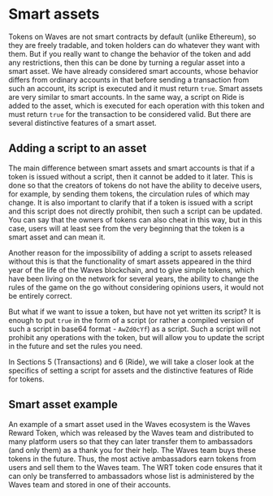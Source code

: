 # Smart assets

Tokens on Waves are not smart contracts by default (unlike Ethereum), so they are freely tradable, and token holders can do whatever they want with them. But if you really want to change the behavior of the token and add any restrictions, then this can be done by turning a regular asset into a smart asset. We have already considered smart accounts, whose behavior differs from ordinary accounts in that before sending a transaction from such an account, its script is executed and it must return `true`. Smart assets are very similar to smart accounts. In the same way, a script on Ride is added to the asset, which is executed for each operation with this token and must return `true` for the transaction to be considered valid. But there are several distinctive features of a smart asset.

## Adding a script to an asset

The main difference between smart assets and smart accounts is that if a token is issued without a script, then it cannot be added to it later. This is done so that the creators of tokens do not have the ability to deceive users, for example, by sending them tokens, the circulation rules of which may change. It is also important to clarify that if a token is issued with a script and this script does not directly prohibit, then such a script can be updated. You can say that the owners of tokens can also cheat in this way, but in this case, users will at least see from the very beginning that the token is a smart asset and can mean it.

Another reason for the impossibility of adding a script to assets released without this is that the functionality of smart assets appeared in the third year of the life of the Waves blockchain, and to give simple tokens, which have been living on the network for several years, the ability to change the rules of the game on the go without considering opinions users, it would not be entirely correct.

But what if we want to issue a token, but have not yet written its script? It is enough to put `true` in the form of a script (or rather a compiled version of such a script in base64 format - `AwZd0cYf`) as a script. Such a script will not prohibit any operations with the token, but will allow you to update the script in the future and set the rules you need.

In Sections 5 (Transactions) and 6 (Ride), we will take a closer look at the specifics of setting a script for assets and the distinctive features of Ride for tokens.

## Smart asset example

An example of a smart asset used in the Waves ecosystem is the Waves Reward Token, which was released by the Waves team and distributed to many platform users so that they can later transfer them to ambassadors (and only them) as a thank you for their help. The Waves team buys these tokens in the future. Thus, the most active ambassadors earn tokens from users and sell them to the Waves team. The WRT token code ensures that it can only be transferred to ambassadors whose list is administered by the Waves team and stored in one of their accounts.